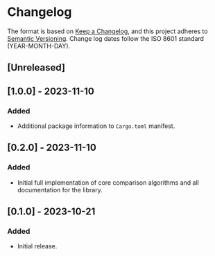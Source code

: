 # Changelog

The format is based on [Keep a Changelog](https://keepachangelog.com/en/1.0.0/),
and this project adheres to [Semantic Versioning](https://semver.org/spec/v2.0.0.html).
Change log dates follow the ISO 8601 standard (YEAR-MONTH-DAY).

## [Unreleased]

## [1.0.0] - 2023-11-10

### Added
- Additional package information to `Cargo.toml` manifest.

## [0.2.0] - 2023-11-10

### Added
- Initial full implementation of core comparison algorithms and all documentation
for the library.

## [0.1.0] - 2023-10-21

### Added
- Initial release.